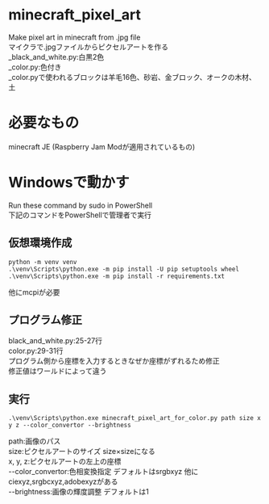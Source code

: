 # minecraft_pixel_art
Make pixel art in minecraft from .jpg file  
マイクラで.jpgファイルからピクセルアートを作る\
_black_and_white.py:白黒2色\
_color.py:色付き\
_color.pyで使われるブロックは羊毛16色、砂岩、金ブロック、オークの木材、土

# 必要なもの
minecraft JE (Raspberry Jam Modが適用されているもの)

# Windowsで動かす
Run these command by sudo in PowerShell  
下記のコマンドをPowerShellで管理者で実行

## 仮想環境作成

```
python -m venv venv
.\venv\Scripts\python.exe -m pip install -U pip setuptools wheel
.\venv\Scripts\python.exe -m pip install -r requirements.txt
```
他にmcpiが必要

## プログラム修正
black_and_white.py:25-27行\
color.py:29-31行\
プログラム側から座標を入力するときなぜか座標がずれるため修正\
修正値はワールドによって違う

## 実行

```
.\venv\Scripts\python.exe minecraft_pixel_art_for_color.py path size x y z --color_convertor --brightness
```
path:画像のパス\
size:ピクセルアートのサイズ size×sizeになる\
x, y, z:ピクセルアートの左上の座標\
--color_convertor:色相変換指定 デフォルトはsrgbxyz 他にciexyz,srgbcxyz,adobexyzがある\
--brightness:画像の輝度調整 デフォルトは1